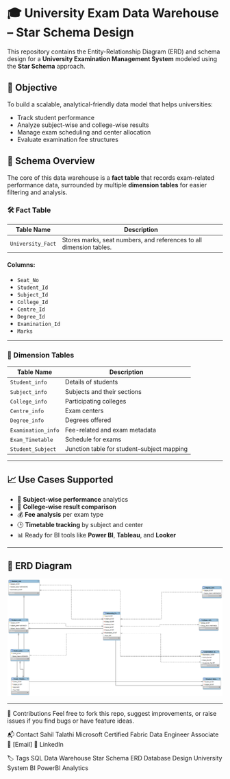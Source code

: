 # 🎓 University Exam Data Warehouse – Star Schema Design

This repository contains the Entity-Relationship Diagram (ERD) and schema design for a **University Examination Management System** modeled using the **Star Schema** approach.

## 📌 Objective

To build a scalable, analytical-friendly data model that helps universities:
- Track student performance
- Analyze subject-wise and college-wise results
- Manage exam scheduling and center allocation
- Evaluate examination fee structures

## 🧩 Schema Overview

The core of this data warehouse is a **fact table** that records exam-related performance data, surrounded by multiple **dimension tables** for easier filtering and analysis.

### 🛠️ Fact Table

| Table Name        | Description                             |
|-------------------|-----------------------------------------|
| `University_Fact` | Stores marks, seat numbers, and references to all dimension tables. |

#### Columns:
- `Seat_No`
- `Student_Id`
- `Subject_Id`
- `College_Id`
- `Centre_Id`
- `Degree_Id`
- `Examination_Id`
- `Marks`

---

### 🧱 Dimension Tables

| Table Name           | Description                              |
|----------------------|------------------------------------------|
| `Student_info`       | Details of students                     |
| `Subject_info`       | Subjects and their sections             |
| `College_info`       | Participating colleges                  |
| `Centre_info`        | Exam centers                            |
| `Degree_info`        | Degrees offered                         |
| `Examination_info`   | Fee-related and exam metadata           |
| `Exam_Timetable`     | Schedule for exams                      |
| `Student_Subject`    | Junction table for student–subject mapping |

---

## 📈 Use Cases Supported

- 🎯 **Subject-wise performance** analytics
- 🏫 **College-wise result comparison**
- 💰 **Fee analysis** per exam type
- 🕒 **Timetable tracking** by subject and center
- 📊 Ready for BI tools like **Power BI**, **Tableau**, and **Looker**

---

## 📌 ERD Diagram

![University Schema](University_Management_System_Schema.png)

---


🤝 Contributions
Feel free to fork this repo, suggest improvements, or raise issues if you find bugs or have feature ideas.

📬 Contact
Sahil Talathi
Microsoft Certified Fabric Data Engineer Associate
📧 [Email]
🔗 LinkedIn

🏷️ Tags
SQL Data Warehouse Star Schema ERD Database Design University System BI PowerBI Analytics
